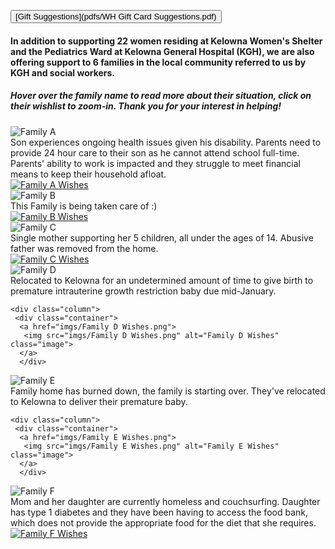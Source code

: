  <button type="button">[Gift Suggestions](pdfs/WH Gift Card Suggestions.pdf)</button>
 
 <h4> In addition to supporting 22 women residing at Kelowna Women's Shelter and the Pediatrics Ward at Kelowna General Hospital (KGH), we are also offering support to 6 families in the local community referred to us by KGH and social workers. </h4>
 <h5> Hover over the family name to read more about their situation, click on their wishlist to zoom-in. Thank you for your interest in helping! </h5>
 
 <div class="row">
    <div class="column">
     <div class="container">
       <img src="imgs/Family A.png" alt="Family A" class="image">
       <div class="overlay">
         <div class="text">Son experiences ongoing health issues given his disability. 
           Parents need to provide 24 hour care to their son as he cannot attend school full-time. 
         Parents' ability to work is impacted and they struggle to meet financial means to keep their household afloat.</div>
      </div>
   </div>
 </div>
 
   <div class="column">
     <div class="container">
      <a href="imgs/Family A Wishes.png">
       <img src="imgs/Family A Wishes.png" alt="Family A Wishes" class="image">
      </a>
      </div>
   </div>
 </div>
 
<div class="row">
 <div class="column">
   <div class="container">
     <img src="imgs/Family B.png" alt="Family B" class="image">
     <div class="overlay">
       <div class="text">This Family is being taken care of :) </div>
     </div>
    </div>
 </div>
 
  <div class="column">
     <div class="container">
      <a href="imgs/Family B Dad Wishes.png">
       <img src="imgs/Family B Dad Wishes.png" alt="Family B Wishes" class="image">
      </a>
      </div>
   </div>
</div> 

<div class="row">
<div class="column">
   <div class="container">
       <img src="imgs/Family C.png" alt="Family C" class="image">
       <div class="overlay">
         <div class="text">Single mother supporting her 5 children, all under the ages of 14. Abusive father was removed from the home.</div>
       </div>
   </div>
  </div>
  <div class="column">
     <div class="container">
      <a href="imgs/Family C Wishes.png">
       <img src="imgs/Family C Wishes.png" alt="Family C Wishes" class="image">
      </a>
      </div>
   </div>
</div>
 
<div class="row">
 <div class="column">
   <div class="container">
       <img src="imgs/Family D.png" alt="Family D" class="image">
       <div class="overlay">
         <div class="text">Relocated to Kelowna for an undetermined amount of time to give birth to premature 
          intrauterine growth restriction baby due mid-January. </div>
       </div>
     </div>
  </div>
 
    <div class="column">
     <div class="container">
      <a href="imgs/Family D Wishes.png">
       <img src="imgs/Family D Wishes.png" alt="Family D Wishes" class="image">
      </a>
      </div>
   </div>
 </div>

<div class="row">
<div class="column">
   <div class="container">
     <img src="imgs/Family E.png" alt="Family E" class="image">
     <div class="overlay">
       <div class="text">Family home has burned down, the family is starting over. They've relocated to Kelowna to deliver their premature baby.</div>
     </div>
   </div>
 </div> 
 
    <div class="column">
     <div class="container">
      <a href="imgs/Family E Wishes.png">
       <img src="imgs/Family E Wishes.png" alt="Family E Wishes" class="image">
      </a>
      </div>
   </div>
 </div>
 
<div class="row">
<div class="column">
   <div class="container">
       <img src="imgs/Family F.png" alt="Family F" class="image">
       <div class="overlay">
         <div class="text">Mom and her daughter are currently homeless and couchsurfing. Daughter has type 1 diabetes and they have been having
        to access the food bank, which does not provide the appropriate food for the diet that she requires.</div>
       </div>
     </div>
   </div> 
   <div class="column">
     <div class="container">
      <a href="imgs/Family F Wishes.png">
       <img src="imgs/Family F Wishes.png" alt="Family F Wishes" class="image">
      </a>
      </div>
   </div>
</div>
